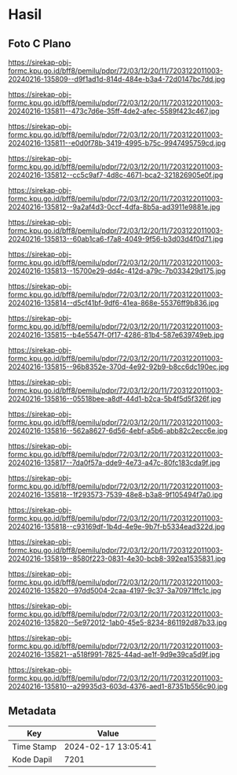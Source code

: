 # Hasil

## Foto C Plano

https://sirekap-obj-formc.kpu.go.id/bff8/pemilu/pdpr/72/03/12/20/11/7203122011003-20240216-135809--d9f1ad1d-814d-484e-b3a4-72d0147bc7dd.jpg

https://sirekap-obj-formc.kpu.go.id/bff8/pemilu/pdpr/72/03/12/20/11/7203122011003-20240216-135811--473c7d6e-35ff-4de2-afec-5589f423c467.jpg

https://sirekap-obj-formc.kpu.go.id/bff8/pemilu/pdpr/72/03/12/20/11/7203122011003-20240216-135811--e0d0f78b-3419-4995-b75c-9947495759cd.jpg

https://sirekap-obj-formc.kpu.go.id/bff8/pemilu/pdpr/72/03/12/20/11/7203122011003-20240216-135812--cc5c9af7-4d8c-4671-bca2-321826905e0f.jpg

https://sirekap-obj-formc.kpu.go.id/bff8/pemilu/pdpr/72/03/12/20/11/7203122011003-20240216-135812--9a2af4d3-0ccf-4dfa-8b5a-ad3911e9881e.jpg

https://sirekap-obj-formc.kpu.go.id/bff8/pemilu/pdpr/72/03/12/20/11/7203122011003-20240216-135813--60ab1ca6-f7a8-4049-9f56-b3d03d4f0d71.jpg

https://sirekap-obj-formc.kpu.go.id/bff8/pemilu/pdpr/72/03/12/20/11/7203122011003-20240216-135813--15700e29-dd4c-412d-a79c-7b033429d175.jpg

https://sirekap-obj-formc.kpu.go.id/bff8/pemilu/pdpr/72/03/12/20/11/7203122011003-20240216-135814--d5cf41bf-9df6-41ea-868e-55376ff9b836.jpg

https://sirekap-obj-formc.kpu.go.id/bff8/pemilu/pdpr/72/03/12/20/11/7203122011003-20240216-135815--b4e5547f-0f17-4286-81b4-587e639749eb.jpg

https://sirekap-obj-formc.kpu.go.id/bff8/pemilu/pdpr/72/03/12/20/11/7203122011003-20240216-135815--96b8352e-370d-4e92-92b9-b8cc6dc190ec.jpg

https://sirekap-obj-formc.kpu.go.id/bff8/pemilu/pdpr/72/03/12/20/11/7203122011003-20240216-135816--05518bee-a8df-44d1-b2ca-5b4f5d5f326f.jpg

https://sirekap-obj-formc.kpu.go.id/bff8/pemilu/pdpr/72/03/12/20/11/7203122011003-20240216-135816--562a8627-6d56-4ebf-a5b6-abb82c2ecc6e.jpg

https://sirekap-obj-formc.kpu.go.id/bff8/pemilu/pdpr/72/03/12/20/11/7203122011003-20240216-135817--7da0f57a-dde9-4e73-a47c-80fc183cda9f.jpg

https://sirekap-obj-formc.kpu.go.id/bff8/pemilu/pdpr/72/03/12/20/11/7203122011003-20240216-135818--1f293573-7539-48e8-b3a8-9f105494f7a0.jpg

https://sirekap-obj-formc.kpu.go.id/bff8/pemilu/pdpr/72/03/12/20/11/7203122011003-20240216-135818--c93169df-1b4d-4e9e-9b7f-b5334ead322d.jpg

https://sirekap-obj-formc.kpu.go.id/bff8/pemilu/pdpr/72/03/12/20/11/7203122011003-20240216-135819--8580f223-0831-4e30-bcb8-392ea1535831.jpg

https://sirekap-obj-formc.kpu.go.id/bff8/pemilu/pdpr/72/03/12/20/11/7203122011003-20240216-135820--97dd5004-2caa-4197-9c37-3a70971ffc1c.jpg

https://sirekap-obj-formc.kpu.go.id/bff8/pemilu/pdpr/72/03/12/20/11/7203122011003-20240216-135820--5e972012-1ab0-45e5-8234-861192d87b33.jpg

https://sirekap-obj-formc.kpu.go.id/bff8/pemilu/pdpr/72/03/12/20/11/7203122011003-20240216-135821--a518f991-7825-44ad-ae1f-9d9e39ca5d9f.jpg

https://sirekap-obj-formc.kpu.go.id/bff8/pemilu/pdpr/72/03/12/20/11/7203122011003-20240216-135810--a29935d3-603d-4376-aed1-87351b556c90.jpg


## Metadata

| Key        | Value               |
| ---------- | ------------------- |
| Time Stamp | 2024-02-17 13:05:41 |
| Kode Dapil | 7201                |



